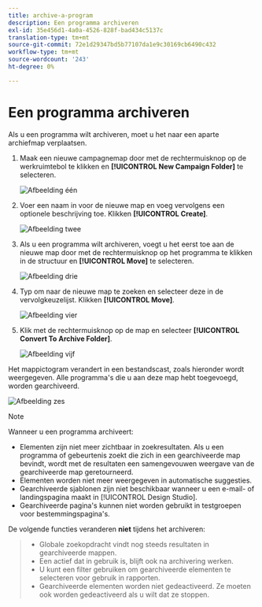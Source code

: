 ```yaml
---
title: archive-a-program
description: Een programma archiveren
exl-id: 35e456d1-4a0a-4526-828f-bad434c5137c
translation-type: tm+mt
source-git-commit: 72e1d29347bd5b77107da1e9c30169cb6490c432
workflow-type: tm+mt
source-wordcount: '243'
ht-degree: 0%

---
```


# Een programma archiveren

Als u een programma wilt archiveren, moet u het naar een aparte archiefmap verplaatsen.

1. Maak een nieuwe campagnemap door met de rechtermuisknop op de werkruimtebol te klikken en **[!UICONTROL New Campaign Folder]** te selecteren.

   ![Afbeelding één](/help/sky/assets/programs/archive-a-program/archive-a-program-1.png)

1. Voer een naam in voor de nieuwe map en voeg vervolgens een optionele beschrijving toe. Klikken **[!UICONTROL Create]**.

   ![Afbeelding twee](/help/sky/assets/programs/archive-a-program/archive-a-program-2.png)

1. Als u een programma wilt archiveren, voegt u het eerst toe aan de nieuwe map door met de rechtermuisknop op het programma te klikken in de structuur en **[!UICONTROL Move]** te selecteren.

   ![Afbeelding drie](/help/sky/assets/programs/archive-a-program/archive-a-program-3.png)

1. Typ om naar de nieuwe map te zoeken en selecteer deze in de vervolgkeuzelijst. Klikken **[!UICONTROL Move]**.

   ![Afbeelding vier](/help/sky/assets/programs/archive-a-program/archive-a-program-4.png)

1. Klik met de rechtermuisknop op de map en selecteer **[!UICONTROL Convert To Archive Folder]**.

   ![Afbeelding vijf](/help/sky/assets/programs/archive-a-program/archive-a-program-5.png)

Het mappictogram verandert in een bestandscast, zoals hieronder wordt weergegeven. Alle programma&#39;s die u aan deze map hebt toegevoegd, worden gearchiveerd.

![Afbeelding zes](/help/sky/assets/programs/archive-a-program/archive-a-program-6.png)

>[!NOTE]
>
>Wanneer u een programma archiveert:
>
>* Elementen zijn niet meer zichtbaar in zoekresultaten. Als u een programma of gebeurtenis zoekt die zich in een gearchiveerde map bevindt, wordt met de resultaten een samengevouwen weergave van de gearchiveerde map geretourneerd.
>* Elementen worden niet meer weergegeven in automatische suggesties.
>* Gearchiveerde sjablonen zijn niet beschikbaar wanneer u een e-mail- of landingspagina maakt in [!UICONTROL Design Studio].
>* Gearchiveerde pagina&#39;s kunnen niet worden gebruikt in testgroepen voor bestemmingspagina&#39;s.

>
>
De volgende functies veranderen **niet** tijdens het archiveren:
>
>* Globale zoekopdracht vindt nog steeds resultaten in gearchiveerde mappen.
>* Een actief dat in gebruik is, blijft ook na archivering werken.
>* U kunt een filter gebruiken om gearchiveerde elementen te selecteren voor gebruik in rapporten.
>* Gearchiveerde elementen worden niet gedeactiveerd. Ze moeten ook worden gedeactiveerd als u wilt dat ze stoppen.

